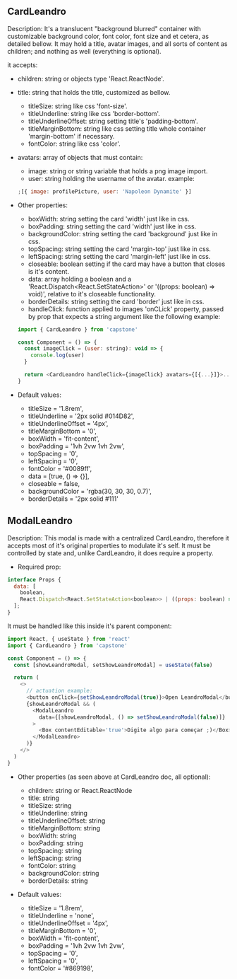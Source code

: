 ## CardLeandro

Description: It's a translucent "background blurred" container with customizable background color, font color, font size and et cetera, as detailed bellow. It may hold a title, avatar images, and all sorts of content as children; and nothing as well (everything is optional).

it accepts:

- children: string or objects type 'React.ReactNode'.
- title: string that holds the title, customized as bellow.
  - titleSize: string like css 'font-size'.
  - titleUnderline: string like css 'border-bottom'.
  - titleUnderlineOffset: string setting title's 'padding-bottom'.
  - titleMarginBottom: string like css setting title whole container 'margin-bottom' if necessary.
  - fontColor: string like css 'color'.
- avatars: array of objects that must contain:

  - image: string or string variable that holds a png image import.
  - user: string holding the username of the avatar.
    example:

  ```javascript
  ;[{ image: profilePicture, user: 'Napoleon Dynamite' }]
  ```

- Other properties:

  - boxWidth: string setting the card 'width' just like in css.
  - boxPadding: string setting the card 'width' just like in css.
  - backgroundColor: string setting the card 'background' just like in css.
  - topSpacing: string setting the card 'margin-top' just like in css.
  - leftSpacing: string setting the card 'margin-left' just like in css.
  - closeable: boolean setting if the card may have a button that closes is it's content.
  - data: array holding a boolean and a 'React.Dispatch<React.SetStateAction<boolean>>' or '((props: boolean) => void)', relative to it's closeable functionality.
  - borderDetails: string setting the card 'border' just like in css.
  - handleClick: function applied to images 'onCLick' property, passed by prop that expects a string argument like the following example:

  ```javascript
  import { CardLeandro } from 'capstone'

  const Component = () => {
    const imageClick = (user: string): void => {
      console.log(user)
    }

    return <CardLeandro handleClick={imageClick} avatars={[{...}]}>...</CardLeandro>
  }

  ```

- Default values:

  - titleSize = '1.8rem',
  - titleUnderline = '2px solid #014D82',
  - titleUnderlineOffset = '4px',
  - titleMarginBottom = '0',
  - boxWidth = 'fit-content',
  - boxPadding = '1vh 2vw 1vh 2vw',
  - topSpacing = '0',
  - leftSpacing = '0',
  - fontColor = '#0089ff',
  - data = [true, () => {}],
  - closeable = false,
  - backgroundColor = 'rgba(30, 30, 30, 0.7)',
  - borderDetails = '2px solid #111'

## ModalLeandro

Description: This modal is made with a centralized CardLeandro, therefore it accepts most of it's original properties to modulate it's self. It must be controlled by state and, unlike CardLeandro, it does require a property.

- Required prop:

```javascript
interface Props {
  data: [
    boolean,
    React.Dispatch<React.SetStateAction<boolean>> | ((props: boolean) => void)
  ];
}
```

It must be handled like this inside it's parent component:

```javascript
import React, { useState } from 'react'
import { CardLeandro } from 'capstone'

const Component = () => {
  const [showLeandroModal, setShowLeandroModal] = useState(false)

  return (
    <>
      // actuation example:
      <button onClick={setShowLeandroModal(true)}>Open LeandroModal</button>
      {showLeandroModal && (
        <ModalLeandro
          data={[showLeandroModal, () => setShowLeandroModal(false)]}
        >
          <Box contentEditable='true'>Digite algo para começar ;)</Box>
        </ModalLeandro>
      )}
    </>
  )
}
```

- Other properties (as seen above at CardLeandro doc, all optional):

  - children: string or React.ReactNode
  - title: string
  - titleSize: string
  - titleUnderline: string
  - titleUnderlineOffset: string
  - titleMarginBottom: string
  - boxWidth: string
  - boxPadding: string
  - topSpacing: string
  - leftSpacing: string
  - fontColor: string
  - backgroundColor: string
  - borderDetails: string

- Default values:

  - titleSize = '1.8rem',
  - titleUnderline = 'none',
  - titleUnderlineOffset = '4px',
  - titleMarginBottom = '0',
  - boxWidth = 'fit-content',
  - boxPadding = '1vh 2vw 1vh 2vw',
  - topSpacing = '0',
  - leftSpacing = '0',
  - fontColor = '#869198',
